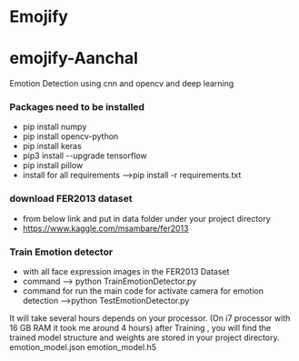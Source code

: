 # Emojify
# emojify-Aanchal
Emotion Detection using cnn and opencv and deep learning

### Packages need to be installed
- pip install numpy
- pip install opencv-python
- pip install keras
- pip3 install --upgrade tensorflow
- pip install pillow
- install for all requirements -->pip install -r requirements.txt

### download FER2013 dataset
- from below link and put in data folder under your project directory
- https://www.kaggle.com/msambare/fer2013

### Train Emotion detector
- with all face expression images in the FER2013 Dataset
- command --> python TrainEmotionDetector.py
- command for run the main code for activate camera for emotion detection -->python TestEmotionDetector.py

It will take several hours depends on your processor. (On i7 processor with 16 GB RAM it took me around 4 hours)
after Training , you will find the trained model structure and weights are stored in your project directory.
emotion_model.json
emotion_model.h5
